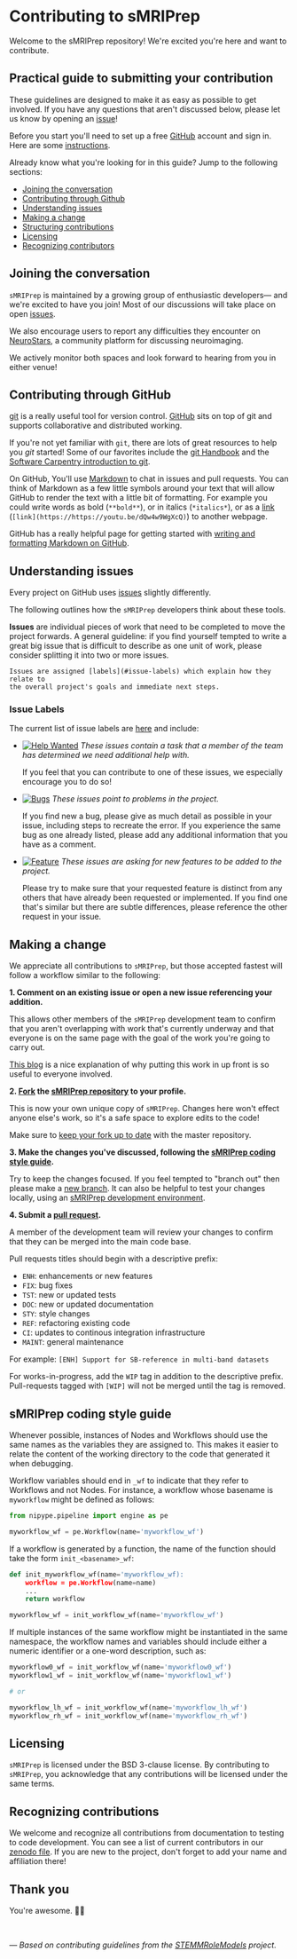 # Contributing to sMRIPrep

Welcome to the sMRIPrep repository!
We're excited you're here and want to contribute.

## Practical guide to submitting your contribution

These guidelines are designed to make it as easy as possible to get involved.
If you have any questions that aren't discussed below,
please let us know by opening an [issue][link_issues]!

Before you start you'll need to set up a free [GitHub][link_github] account and
sign in.
Here are some [instructions][link_signupinstructions].

Already know what you're looking for in this guide? Jump to the following sections:

* [Joining the conversation](#joining-the-conversation)
* [Contributing through Github](#contributing-through-github)
* [Understanding issues](#understanding-issues)
* [Making a change](#making-a-change)
* [Structuring contributions](#sMRIPrep-coding-style-guide)
* [Licensing](#licensing)
* [Recognizing contributors](#recognizing-contributions)

## Joining the conversation

`sMRIPrep` is maintained by a growing group of enthusiastic developers&mdash;
and we're excited to have you join!
Most of our discussions will take place on open [issues][link_issues].

We also encourage users to report any difficulties they encounter on [NeuroStars][link_stars],
a community platform for discussing neuroimaging.

We actively monitor both spaces and look forward to hearing from you in either venue!

## Contributing through GitHub

[git][link_git] is a really useful tool for version control.
[GitHub][link_github] sits on top of git and supports collaborative and
distributed working.

If you're not yet familiar with `git`, there are lots of great resources to help
you *git* started!
Some of our favorites include the [git Handbook][link_handbook] and
the [Software Carpentry introduction to git][link_swc_intro].

On GitHub, You'll use [Markdown][markdown] to chat in issues and pull requests.
You can think of Markdown as a few little symbols around your text that will
allow GitHub
to render the text with a little bit of formatting.
For example you could write words as bold (`**bold**`), or in italics (`*italics*`),
or as a [link][rick_roll] (`[link](https://https://youtu.be/dQw4w9WgXcQ)`)
to another webpage.

GitHub has a really helpful page for getting started with
[writing and formatting Markdown on GitHub][writing_formatting_github].

## Understanding issues

Every project on GitHub uses [issues][link_issues] slightly differently.

The following outlines how the ``sMRIPrep`` developers think about these tools.

**Issues** are individual pieces of work that need to be completed to move the
project forwards.
A general guideline: if you find yourself tempted to write a great big issue that
is difficult to describe as one unit of work, please consider splitting it into
two or more issues.

    Issues are assigned [labels](#issue-labels) which explain how they relate to
    the overall project's goals and immediate next steps.

### Issue Labels

The current list of issue labels are [here][link_labels] and include:

* [![Help Wanted](https://img.shields.io/badge/-help%20wanted-159818.svg)][link_helpwanted]
  *These issues contain a task that a member of the team has determined we need additional
  help with.*

    If you feel that you can contribute to one of these issues,
    we especially encourage you to do so!

* [![Bugs](https://img.shields.io/badge/-bugs-fc2929.svg)][link_bugs]
  *These issues point to problems in the project.*

    If you find new a bug, please give as much detail as possible in your issue,
    including steps to recreate the error.
    If you experience the same bug as one already listed,
    please add any additional information that you have as a comment.

* [![Feature](https://img.shields.io/badge/-feature-0052cc.svg)][link_feature]
  *These issues are asking for new features to be added to the project.*

    Please try to make sure that your requested feature is distinct from any others
    that have already been requested or implemented.
    If you find one that's similar but there are subtle differences,
    please reference the other request in your issue.

## Making a change

We appreciate all contributions to ``sMRIPrep``,
but those accepted fastest will follow a workflow similar to the following:

**1. Comment on an existing issue or open a new issue referencing your addition.**

This allows other members of the ``sMRIPrep`` development team to confirm that you
aren't overlapping with work that's currently underway and that everyone is on the
same page with the goal of the work you're going to carry out.

[This blog][link_pushpullblog] is a nice explanation of why putting this work in
up front is so useful to everyone involved.

**2. [Fork][link_fork] the [sMRIPrep repository][link_sMRIPrep] to your profile.**

This is now your own unique copy of ``sMRIPrep``.
Changes here won't effect anyone else's work, so it's a safe space to explore edits
to the code!

Make sure to [keep your fork up to date][link_updateupstreamwiki] with the master
repository.

**3. Make the changes you've discussed, following the [sMRIPrep coding style guide](#sMRIPrep-coding-style-guide).**

Try to keep the changes focused.
If you feel tempted to "branch out" then please make a [new branch][link_branches].
It can also be helpful to test your changes locally,
using an [sMRIPrep development environment][link_devel].

**4. Submit a [pull request][link_pullrequest].**

A member of the development team will review your changes to confirm
that they can be merged into the main code base.

Pull requests titles should begin with a descriptive prefix:

* ``ENH``: enhancements or new features
* ``FIX``: bug fixes
* ``TST``: new or updated tests
* ``DOC``: new or updated documentation
* ``STY``: style changes
* ``REF``: refactoring existing code
* ``CI``: updates to continous integration infrastructure
* ``MAINT``: general maintenance

For example: `[ENH] Support for SB-reference in multi-band datasets`

For works-in-progress, add the ``WIP`` tag in addition to the descriptive prefix.
Pull-requests tagged with ``[WIP]`` will not be merged until the tag is removed.

## sMRIPrep coding style guide

Whenever possible, instances of Nodes and Workflows should use the same names
as the variables they are assigned to.
This makes it easier to relate the content of the working directory to the code
that generated it when debugging.

Workflow variables should end in `_wf` to indicate that they refer to Workflows
and not Nodes.
For instance, a workflow whose basename is `myworkflow` might be defined as
follows:

```Python
from nipype.pipeline import engine as pe

myworkflow_wf = pe.Workflow(name='myworkflow_wf')
```

If a workflow is generated by a function, the name of the function should take
the form `init_<basename>_wf`:

```Python
def init_myworkflow_wf(name='myworkflow_wf):
    workflow = pe.Workflow(name=name)
    ...
    return workflow

myworkflow_wf = init_workflow_wf(name='myworkflow_wf')
```

If multiple instances of the same workflow might be instantiated in the same
namespace, the workflow names and variables should include either a numeric
identifier or a one-word description, such as:

```Python
myworkflow0_wf = init_workflow_wf(name='myworkflow0_wf')
myworkflow1_wf = init_workflow_wf(name='myworkflow1_wf')

# or

myworkflow_lh_wf = init_workflow_wf(name='myworkflow_lh_wf')
myworkflow_rh_wf = init_workflow_wf(name='myworkflow_rh_wf')
```

## Licensing

``sMRIPrep`` is licensed under the BSD 3-clause license.
By contributing to `sMRIPrep`,
you acknowledge that any contributions will be licensed under the same terms.

## Recognizing contributions

We welcome and recognize all contributions from documentation to testing to code
development.
You can see a list of current contributors in our [zenodo file][link_zenodo].
If you are new to the project, don't forget to add your name and affiliation there!

## Thank you

You're awesome. :wave::smiley:

&nbsp;

*&mdash; Based on contributing guidelines from the
[STEMMRoleModels][link_stemmrolemodels] project.*

[link_github]: https://github.com/
[link_sMRIPrep]: https://github.com/poldracklab/smriprep
[link_signupinstructions]: https://help.github.com/articles/signing-up-for-a-new-github-account

[link_stars]: https://neurostars.org/

[link_git]: https://git-scm.com/
[link_handbook]: https://guides.github.com/introduction/git-handbook/
[link_swc_intro]: http://swcarpentry.github.io/git-novice/

[writing_formatting_github]: https://help.github.com/articles/getting-started-with-writing-and-formatting-on-github
[markdown]: https://daringfireball.net/projects/markdown
[rick_roll]: https://www.youtube.com/watch?v=dQw4w9WgXcQ

[link_issues]: https://github.com/poldracklab/smriprep/issues
[link_labels]: https://github.com/poldracklab/smriprep/labels
[link_discussingissues]: https://help.github.com/articles/discussing-projects-in-issues-and-pull-requests

[link_bugs]: https://github.com/poldracklab/smriprep/labels/bug
[link_helpwanted]: https://github.com/poldracklab/smriprep/labels/help%20wanted
[link_feature]: https://github.com/poldracklab/smriprep/labels/feature

[link_pullrequest]: https://help.github.com/articles/creating-a-pull-request/
[link_fork]: https://help.github.com/articles/fork-a-repo/
[link_pushpullblog]: https://www.igvita.com/2011/12/19/dont-push-your-pull-requests/
[link_branches]: https://help.github.com/articles/creating-and-deleting-branches-within-your-repository/
[link_updateupstreamwiki]: https://help.github.com/articles/syncing-a-fork/
[link_stemmrolemodels]: https://github.com/KirstieJane/STEMMRoleModels
[link_zenodo]: https://github.com/poldracklab/smriprep/blob/master/.zenodo.json
[link_devel]: https://smriprep.readthedocs.io/en/latest/contributors.html
